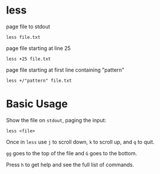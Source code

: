 # less

page file to stdout

    less file.txt


page file starting at line 25

    less +25 file.txt


page file starting at first line containing "pattern"

    less +/"pattern" file.txt



# Basic Usage

Show the file on `stdout`, paging the input:

    less <file>

    
Once in `less` use `j` to scroll down, `k` to scroll up, and `q` to quit.

`gg` goes to the top of the file and `G` goes to the bottom.

Press `h` to get help and see the full list of commands.


